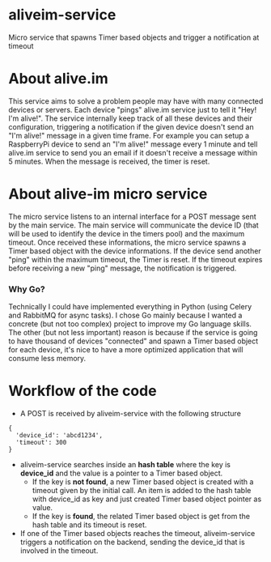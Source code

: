 # aliveim-service

Micro service that spawns Timer based objects and trigger a notification at timeout

# About alive.im

This service aims to solve a problem people may have with many connected devices or servers. Each device "pings" alive.im service just to tell it "Hey! I'm alive!". The service internally keep track of all these devices and their configuration, triggering a notification if the given device doesn't send an "I'm alive!" message in a given time frame. For example you can setup a RaspberryPi device to send an "I'm alive!" message every 1 minute and tell alive.im service to send you an email if it doesn't receive a message within 5 minutes. When the message is received, the timer is reset.

# About alive-im micro service

The micro service listens to an internal interface for a POST message sent by the main service. The main service will communicate the device ID (that will be used to identify the device in the timers pool) and the maximum timeout. Once received these informations, the micro service spawns a Timer based object with the device informations. If the device send another "ping" within the maximum timeout, the Timer is reset. If the timeout expires before receiving a new "ping" message, the notification is triggered.

### Why Go?

Technically I could have implemented everything in Python (using Celery and RabbitMQ for async tasks). I chose Go mainly because I wanted a concrete (but not too complex) project to improve my Go language skills. The other (but not less important) reason is because if the service is going to have thousand of devices "connected" and spawn a Timer based object for each device, it's nice to have a more optimized application that will consume less memory.

# Workflow of the code

* A POST is received by aliveim-service with the following structure
```
{
  'device_id': 'abcd1234',
  'timeout': 300
}
```
* aliveim-service searches inside an **hash table** where the key is **device_id** and the value is a pointer to a Timer based object.
  * If the key is **not found**, a new Timer based object is created with a timeout given by the initial call. An item is added to the hash table with device_id as key and just created Timer based object pointer as value.
  * If the key is **found**, the related Timer based object is get from the hash table and its timeout is reset.
* If one of the Timer based objects reaches the timeout, aliveim-service triggers a notification on the backend, sending the device_id that is involved in the timeout.
